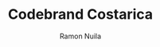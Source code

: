 ---
title: Codebrand Costarica
author: Ramon Nuila
img: learnastro.png
readtime: 5
description: Somos una agencia de diseño y desarrollo web para empresas que valoran los trabajos de alta calidad.
---